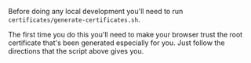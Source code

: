 Before doing any local development you'll need to run `certificates/generate-certificates.sh`.

The first time you do this you'll need to make your browser trust the root
certificate that's been generated especially for you. Just follow the directions
that the script above gives you.
